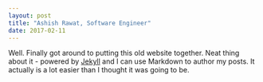 ```yaml
---
layout: post
title: "Ashish Rawat, Software Engineer"
date: 2017-02-11
---
```


Well. Finally got around to putting this old website together. Neat thing about it - powered by [Jekyll](http://jekyllrb.com)
and I can use Markdown to author my posts. It actually is a lot easier than I thought it was going to be.

